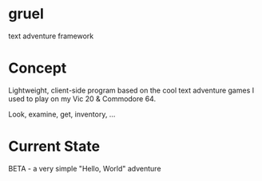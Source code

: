 # gruel
text adventure framework

# Concept
Lightweight, client-side program based on the cool text adventure games I used to play on my Vic 20 & Commodore 64.

Look, examine, get, inventory, ...

# Current State
BETA - a very simple "Hello, World" adventure
